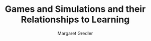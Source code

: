 ---
layout: leaf-node
title: "Games and Simulations and their Relationships to Learning"
title-url: "http://www.coulthard.com/library/Files/gredler_2004_gamesandsimsandrelationtolearning.pdf"
author: "Margaret Gredler"
groups: technologies
categories: simulation-based-learning
topics: introductory-resources
summary: >
    Gredler provides a conceptual framework for analysis of both games and simulations
    when applied to learning.  She provides additional research games and simulations, then
    concludes with a brief discussion of research and design issues regarding games and
    simulations in education.  This is a chapter 21 from the Handbook of Research on Educational
    Communicaions and Technology (2004).
cite: >
    Gredler, M. E. (2004). Games and simulations and their relationships to learning. Handbook of research on educational communications and technology, 2, 571-581.
pub-date: 2004-01-01
added-date: 2017-04-16
resource-type: pdf-document
---